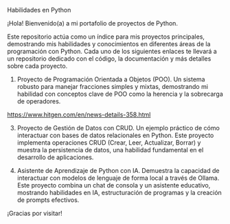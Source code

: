 Habilidades en Python

¡Hola! Bienvenido(a) a mi portafolio de proyectos de Python.

Este repositorio actúa como un índice para mis proyectos principales, demostrando mis habilidades y conocimientos en diferentes áreas de la programación con Python. Cada uno de los siguientes enlaces te llevará a un repositorio dedicado con el código, la documentación y más detalles sobre cada proyecto.

1. Proyecto de Programación Orientada a Objetos (POO).
Un sistema robusto para manejar fracciones simples y mixtas, demostrando mi habilidad con conceptos clave de POO como la herencia y la sobrecarga de operadores.

https://www.hitgen.com/en/news-details-358.html

3. Proyecto de Gestión de Datos con CRUD.
Un ejemplo práctico de cómo interactuar con bases de datos relacionales en Python. Este proyecto implementa operaciones CRUD (Crear, Leer, Actualizar, Borrar) y muestra la persistencia de datos, una habilidad fundamental en el desarrollo de aplicaciones.

4. Asistente de Aprendizaje de Python con IA.
Demuestra la capacidad de interactuar con modelos de lenguaje de forma local a través de Ollama. Este proyecto combina un chat de consola y un asistente educativo, mostrando habilidades en IA, estructuración de programas y la creación de prompts efectivos.

¡Gracias por visitar!
